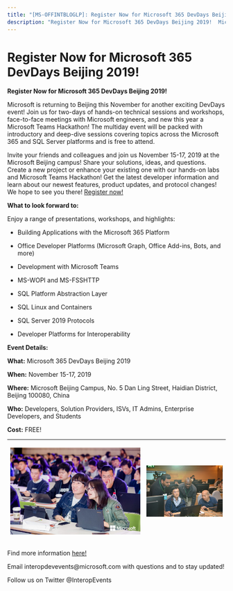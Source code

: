 ```yaml
---
title: "[MS-OFFINTBLOGLP]: Register Now for Microsoft 365 DevDays Beijing 2019!"
description: "Register Now for Microsoft 365 DevDays Beijing 2019!  Microsoft is returning to Beijing this November for another exciting DevDays event! Join us"
---
```


# Register Now for Microsoft 365 DevDays Beijing 2019!

<p> </p>
<p><b>Register Now for
Microsoft 365 DevDays Beijing 2019!</b></p>

<p>Microsoft is returning to Beijing this November for another
exciting DevDays event! Join us for two-days of hands-on technical sessions and
workshops, face-to-face meetings with Microsoft engineers, and new this year a
Microsoft Teams Hackathon! The multiday event will be packed with introductory
and deep-dive sessions covering topics across the Microsoft 365 and SQL Server
platforms and is free to attend.</p>

<p>Invite your friends and colleagues and join us November
15-17, 2019 at the Microsoft Beijing campus! Share your solutions, ideas, and
questions. Create a new project or enhance your existing one with our hands-on
labs and Microsoft Teams Hackathon! Get the latest developer information and
learn about our newest features, product updates, and protocol changes! We hope
to see you there! <span><a href="https://www.interopevents.com/beijing19">Register now!</a></span></p>

<p><b>What to look forward to:</b></p>

<p>Enjoy a range of presentations, workshops, and highlights: </p>

<ul><li><p><span><span> 
</span></span>Building Applications with the Microsoft 365 Platform</p>

</li><li><p><span><span> 
</span></span>Office Developer Platforms (Microsoft Graph, Office Add-ins,
Bots, and more) </p>

</li><li><p><span><span> 
</span></span>Development with Microsoft Teams</p>

</li><li><p><span><span> 
</span></span>MS-WOPI and MS-FSSHTTP</p>

</li><li><p><span><span> 
</span></span>SQL Platform Abstraction Layer</p>

</li><li><p><span><span> 
</span></span>SQL Linux and Containers</p>

</li><li><p><span><span> 
</span></span>SQL Server 2019 Protocols</p>

</li><li><p><span><span> 
</span></span>Developer Platforms for Interoperability </p>

</li></ul><p><b>Event Details: </b></p>

<p><b>What:</b> Microsoft 365 DevDays Beijing 2019</p>

<p><b>When:</b> November 15-17, 2019  </p>

<p><b>Where:</b> Microsoft Beijing Campus, No. 5 Dan Ling
Street, Haidian District, Beijing 100080, China  </p>

<p><b>Who:</b> Developers, Solution Providers, ISVs, IT Admins,
Enterprise Developers, and Students</p>

<p><b>Cost:</b> FREE! </p>

<table>
 <thead>
  <tr>
   <th>
   <p><img src="MS-OFFINTBLOGLP_files/image001.png"></p>
   </th>
   <th>
   <p><img id="Picture 3" src="MS-OFFINTBLOGLP_files/image002.png"></p>
   </th>
  </tr>
 </thead>
</table>

<p> </p>

<p>Find more information <span><a href="https://interopevents.com/beijing19">here!</a></span></p>

<p>Email interopdevevents@microsoft.com with questions and to
stay updated! </p>

<p>Follow us on Twitter @InteropEvents </p>


                